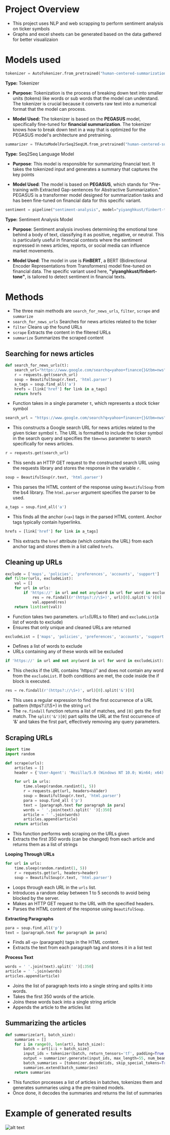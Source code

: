 # Project Overview
- This project uses NLP and web scrapping to perform sentiment analysis on ticker symbols
- Graphs and excel sheets can be generated based on the data gathered for better visualizaion

# Models used
```python
tokenizer = AutoTokenizer.from_pretrained("human-centered-summarization/financial-summarization-pegasus")
```
**Type:** Tokenizer
- **Purpose:** Tokenization is the process of breaking down text into smaller units (tokens) like words or sub words that the model can understand. The tokenizer is crucial because it converts raw text into a numerical format that the model can process.

- **Model Used:** The tokenizer is based on the **PEGASUS** model, specifically fine-tuned for **financial summarization**. The tokenizer knows how to break down text in a way that is optimized for the PEGASUS model's architecture and pretraining.
```python
summarizer = TFAutoModelForSeq2SeqLM.from_pretrained("human-centered-summarization/financial-summarization-pegasus")
```
**Type:** Seq2Seq Language Model
- **Purpose**: This model is responsible for summarizing financial text. It takes the tokenized input and generates a summary that captures the key points

- **Model Used**: The model is based on **PEGASUS**, which stands for "Pre-training with Extracted Gap-sentences for Abstractive Summarization." PEGASUS is a transformer model designed for summarization tasks and has been fine-tuned on financial data for this specific variant.

```python
sentiment = pipeline("sentiment-analysis", model="yiyanghkust/finbert-tone")
```
**Type:** Sentiment Analysis Model
- **Purpose**: Sentiment analysis involves determining the emotional tone behind a body of text, classifying it as positive, negative, or neutral. This is particularly useful in financial contexts where the sentiment expressed in news articles, reports, or social media can influence market movements.

- **Model Used**: The model in use is **FinBERT**, a BERT (Bidirectional Encoder Representations from Transformers) model fine-tuned on financial data. The specific variant used here, **"yiyanghkust/finbert-tone"**, is tailored to detect sentiment in financial texts.

# Methods
- The three main methods are `search_for_news_urls`, `filter`, `scrape` and `summarize`
- `search_for_news_urls` Searches for news articles related to the ticker
- `filter` Cleans up the found URLs
- `scrape` Extracts the content in the flitered URLs
- `summarize` Summarizes the scraped content

## Searching for news articles
```python
def search_for_news_urls(t):
    search_url="https://www.google.com/searchq=yahoo+finance{}&tbm=nws".format()
    r = requests.get(search_url)
    soup = BeautifulSoup(r.text, 'html.parser')
    a_tags = soup.find_all('a')
    hrefs = [link['href'] for link in a_tags]
    return hrefs
```
- Function takes in a single parameter `t`, which represents a stock ticker symbol

```python
search_url = "https://www.google.com/search?q=yahoo+finance+{}&tbm=nws".format(t)
```
- This constructs a Google search URL for news articles related to the given ticker symbol `t`. The URL is formatted to include the ticker symbol in the search query and specifies the `tbm=nws` parameter to search specifically for news articles.

```python
r = requests.get(search_url)
```
- This sends an HTTP GET request to the constructed search URL using the requests library and stores the response in the variable `r`.

```python
soup = BeautifulSoup(r.text, 'html.parser')
```
- This parses the HTML content of the response using `BeautifulSoup` from the bs4 library. The `html.parser` argument specifies the parser to be used.

```python
a_tags = soup.find_all('a')
```
- This finds all the anchor (`<a>`) tags in the parsed HTML content. Anchor tags typically contain hyperlinks.

```python
hrefs = [link['href'] for link in a_tags]
```
- This extracts the `href` attribute (which contains the URL) from each anchor tag and stores them in a list called `hrefs`.

## Cleaning up URLs
```python
exclude = ['maps', 'policies', 'preferences', 'accounts', 'support']
def filter(urls, excludeList):
    val = []
    for url in urls:
        if 'https://' in url and not any(word in url for word in excludeList):
            res = re.findall(r'(https?://\S+)', url)[0].split('&')[0]
            val.append(res)
    return list(set(val))
```
- Function takes two parameters. `urls`(URLs to filter) and `excludeList`(a list of words to exclude)
- Ensures that only unique and cleaned URLs are returned

```python
excludeList = ['maps', 'policies', 'preferences', 'accounts', 'support']
```
- Defines a list of words to exclude
- URLs containing any of these words will be excluded

```python
if 'https://' in url and not any(word in url for word in excludeList):
```
- This checks if the URL contains 'https://' and does not contain any word from the `excludeList`. If both conditions are met, the code inside the if block is executed.

```python
res = re.findall(r'(https?://\S+)', url)[0].split('&')[0]
```
- This uses a regular expression to find the first occurrence of a URL pattern (https?://\S+) in the string `url`
- The `re.findall` function returns a list of matches, and `[0]` gets the first match. The `split('&')[0]` part splits the URL at the first occurrence of '&' and takes the first part, effectively removing any query parameters.

## Scraping URLs
```python
import time
import random

def scrape(urls):
    articles = []
    header = {'User-Agent': 'Mozilla/5.0 (Windows NT 10.0; Win64; x64) AppleWebKit/537.36 (KHTML, like Gecko) Chrome/58.0.3029.110 Safari/537.3'}

    for url in urls:
        time.sleep(random.randint(1, 5)) 
        r = requests.get(url, headers=header)
        soup = BeautifulSoup(r.text, 'html.parser')
        para = soup.find_all ('p')
        text = [paragraph.text for paragraph in para]
        words = ' '.join(text).split(' ')[:350]
        article = ' '.join(words)
        articles.append(article)
    return articles
```
- This function performs web scraping on the URLs given
- Extracts the first 350 words (can be changed) from each article and returns them as a list of strings

**Looping Through URLs**
```python
for url in urls:
    time.sleep(random.randint(1, 5))
    r = requests.get(url, headers=header)
    soup = BeautifulSoup(r.text, 'html.parser')
```
- Loops through each URL in the `urls` list.
- Introduces a random delay between 1 to 5 seconds to avoid being blocked by the server.
- Makes an HTTP GET request to the URL with the specified headers.
- Parses the HTML content of the response using `BeautifulSoup`.

**Extracting Paragraphs**
```python
para = soup.find_all('p')
text = [paragraph.text for paragraph in para]
```
- Finds all `<p>` (paragraph) tags in the HTML content.
- Extracts the text from each paragraph tag and stores it in a list test

**Process Text**
```python
words = ' '.join(text).split(' ')[:350]
article = ' '.join(words)
articles.append(article)
```
- Joins the list of paragraph texts into a single string and splits it into words.
- Takes the first 350 words of the article.
- Joins these words back into a single string article
- Appends the article to the articles list

## Summarizing the articles
```python
def summarize(art, batch_size):
    summaries = []
    for i in range(0, len(art), batch_size):
        batch = art[i:i + batch_size]
        input_ids = tokenizer(batch, return_tensors='tf', padding=True, truncation=True).input_ids
        output = summarizer.generate(input_ids, max_length=55, num_beams=5, early_stopping=True)
        batch_summaries = [tokenizer.decode(ids, skip_special_tokens=True) for ids in output]
        summaries.extend(batch_summaries)
    return summaries
```
- This function processes a list of articles in batches, tokenizes them and generates summaries using a the pre-trained models.
- Once done, it decodes the summaries and returns the list of summaries

# Example of generated results
![alt text](image-1.png)